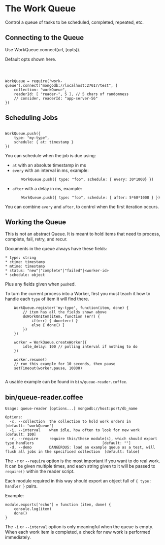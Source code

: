The Work Queue
==============

Control a queue of tasks to be scheduled, completed, repeated, etc.

Connecting to the Queue
-----------------------

Use WorkQueue.connect(url, [opts]).

Default opts shown here.

```



WorkQueue = require('work-queue').connect("mongodb://localhost:27017/test", {
	collection: "workQueue",
	readerId: [ "reader-", 5 ], // 5 chars of randomness
	// consider, readerId: "app-server-56"
})

```

Scheduling Jobs
---------------

```

WorkQueue.push({
	type: "my-type",
	schedule: { at: timestamp }
})

```

You can schedule when the job is due using:
 * `at` with an absolute timestamp in ms
 * `every` with an interval in ms, example:
	```
		WorkQueue.push({ type: "foo", schedule: { every: 30*1000} })
	```
 * `after` with a delay in ms, example:
	```
		WorkQueue.push({ type: "foo", schedule: { after: 5*60*1000 } })
	```

You can combine `every` and `after`, to control when the first iteration occurs.

Working the Queue
-----------------

This is not an abstract Queue.
It is meant to hold items that need to process, complete, fail, retry, and recur.

Documents in the queue always have these fields:

	* type: string
	* ctime: timestamp
	* mtime: timestamp
	* status: "new"|"complete"|"failed"|<worker-id>
	* schedule: object

Plus any fields given when `push`ed.

To turn the current process into a Worker, first you must teach it how
to handle each `type` of item it will find there.

```
	WorkQueue.register('my-type', function(item, done) {
		// item has all the fields shown above
		doWorkOnItem(item, function (err) {
			if(err) { done(err) }
			else { done() }
		})
	})
	
	worker = WorkQueue.createWorker({
		idle_delay: 100 // polling interval if nothing to do
	})
	
	worker.resume()
	// run this example for 10 seconds, then pause
	setTimeout(worker.pause, 10000)
	
```

A usable example can be found in `bin/queue-reader.coffee`.

bin/queue-reader.coffee
-----------------------

```
Usage: queue-reader [options...] mongodb://host:port/db_name

Options:
  -c, --collection  the collection to hold work orders in                                                         [default: "workQueue"]
  -i, --interval    when idle, how often to look for new work                                                     [default: 100]
  -r, --require     require this/these module(s), which should export type handlers                               [default: ""]
  -d, --demo        DANGEROUS: load an example queue as a test, will flush all jobs in the specificed collection  [default: false]
```

The `-r` or `--require` option is the most important if you want to do real work.  It can be given multiple times, and each string given to it will be passed to `require()` within the reader script.

Each module required in this way should export an object full of `{ type: handler }` pairs.

Example:
```
module.exports['echo'] = function (item, done) {
	console.log(item)
	done()
}
```

The `-i` or `--interval` option is only meaningful when the queue is empty.  When each work item is completed, a check for new work is performed immediately.
